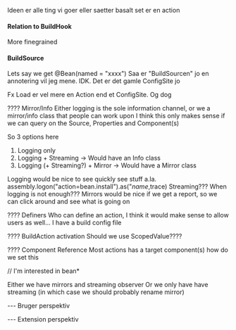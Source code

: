 Ideen er alle ting vi goer eller saetter basalt set er en action


#### Relation to BuildHook
More finegrained


#### BuildSource
Lets say we get @Bean(named = "xxxx")
Saa er "BuildSourcen" jo en annotering vil jeg mene. IDK. Det er det gamle ConfigSite jo

Fx Load er vel mere en Action end et ConfigSite. Og dog



???? Mirror/Info
Either logging is the sole information channel, or we a mirror/info class that people can work upon
I think this only makes sense if we can query on the Source, Properties and Component(s)


So 3 options here
1. Logging only
2. Logging + Streaming -> Would have an Info class
3. Logging (+ Streaming?) + Mirror -> Would have a Mirror class


Logging would be nice to see quickly see stuff a.la. assembly.logon("action=bean.install").as("$name,$trace)
Streaming??? When logging is not enough???
Mirrors would be nice if we get a report, so we can click around and see what is going on


???? Definers
Who can define an action, I think it would make sense to allow users as well...
I have a build config file


???? BuildAction activation
Should we use ScopedValue????

???? Component Reference
Most actions has a target component(s) how do we set this


// I'm interested in bean*

Either we have mirrors and streaming observer
Or we only have have streaming (in which case we should probably rename mirror)



--- Bruger perspektiv

--- Extension perspektiv


